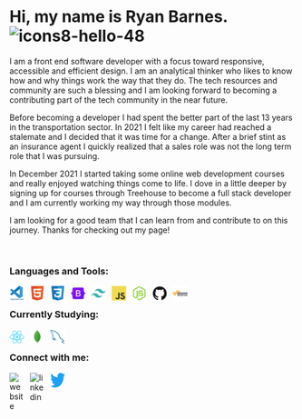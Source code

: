 # Hi, my name is Ryan Barnes. ![icons8-hello-48](https://user-images.githubusercontent.com/98102311/159750403-e1dcb4ae-81b9-44cf-a3e3-ed2734cc162a.png)


I am a front end software developer with a focus toward responsive, accessible and efficient design. I am an analytical thinker who likes to know how and why things work the way that they do. The tech resources and community are such a blessing and I am looking forward to becoming a contributing part of the tech community in the near future.

Before becoming a developer I had spent the better part of the last 13 years in the transportation sector. In 2021 I felt like my career had reached a stalemate and I decided that it was time for a change. After a brief stint as an insurance agent I quickly realized that a sales role was not the long term role that I was pursuing.

In December 2021 I started taking some online web development courses and really enjoyed watching things come to life. I dove in a little deeper by signing up for courses through Treehouse to become a full stack developer and I am currently working my way through those modules.

I am looking for a good team that I can learn from and contribute to on this journey. Thanks for checking out my page!

<br />

### Languages and Tools:

<img align="left" alt="Visual Studio Code" width="26px" src="https://github.com/devicons/devicon/blob/v2.15.1/icons/vscode/vscode-original-wordmark.svg" style="padding-right:10px;" />
<img align="left" alt="HTML5" width="26px" src="https://github.com/devicons/devicon/blob/v2.15.1/icons/html5/html5-original.svg" style="padding-right:10px;" />
<img align="left" alt="CSS3" width="26px" src="https://github.com/devicons/devicon/blob/v2.15.1/icons/css3/css3-original.svg" style="padding-right:10px;" />
<img align="left" alt="bootstrap" width="26px" src="https://github.com/devicons/devicon/blob/v2.15.1/icons/bootstrap/bootstrap-original.svg" style="padding-right:10px;" />
<img align="left" alt="tailwind" width="26px" src="https://github.com/devicons/devicon/blob/v2.15.1/icons/tailwindcss/tailwindcss-plain.svg" style="padding-right:10px;" />
<img align="left" alt="JavaScript" width="26px" src="https://github.com/devicons/devicon/blob/v2.15.1/icons/javascript/javascript-original.svg" style="padding-right:10px;" />
<img align="left" alt="Node.js" width="26px" src="https://github.com/devicons/devicon/blob/v2.15.1/icons/nodejs/nodejs-original.svg" style="padding-right:10px;" />
<img align="left" alt="GitHub" width="26px" src="https://github.com/devicons/devicon/blob/v2.15.1/icons/github/github-original.svg" style="padding-right:10px;" />
<img align="left" alt="AWS" width="26px" src="https://github.com/devicons/devicon/blob/v2.15.1/icons/amazonwebservices/amazonwebservices-original-wordmark.svg" />

<br />

### Currently Studying:

<img align="left" alt="React" width="26px" src="https://github.com/devicons/devicon/blob/v2.15.1/icons/react/react-original.svg" style="padding-right:10px;" />
<img align="left" alt="MongoDB" width="26px" src="https://github.com/devicons/devicon/blob/v2.15.1/icons/mongodb/mongodb-original.svg" style="padding-right:10px;" />
<img align="left" alt="MySQL" width="26px" src="https://github.com/devicons/devicon/blob/v2.15.1/icons/mysql/mysql-original.svg" />

<br />

### Connect with me:
<a href="https://rbarnesokc.github.io/" class="website">
<img align="left" alt="website" width="26px" src="https://img.icons8.com/external-rabit-jes-outline-color-rabit-jes/62/000000/external-world-navigation-and-maps-rabit-jes-outline-color-rabit-jes.png" style="padding-right:10px;" /></a>

<a href="https://www.linkedin.com/in/ryan-barnes-okc/" class="linkedin">
<img align="left" alt="linkedin" width="26px" src="https://img.icons8.com/external-justicon-lineal-color-justicon/64/000000/external-linkedin-social-media-justicon-lineal-color-justicon.png" style="padding-right:10px;" /></a>

<a href="https://twitter.com/ryanbarnes_okc" class="twitter">
<img align="left" alt="twitter" width="26px" src="https://github.com/devicons/devicon/blob/v2.15.1/icons/twitter/twitter-original.svg" /></a>


